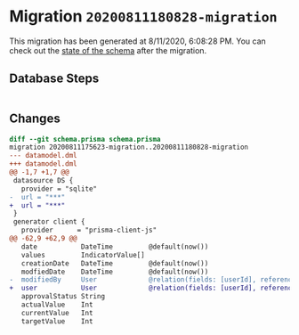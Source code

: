 # Migration `20200811180828-migration`

This migration has been generated at 8/11/2020, 6:08:28 PM.
You can check out the [state of the schema](./schema.prisma) after the migration.

## Database Steps

```sql

```

## Changes

```diff
diff --git schema.prisma schema.prisma
migration 20200811175623-migration..20200811180828-migration
--- datamodel.dml
+++ datamodel.dml
@@ -1,7 +1,7 @@
 datasource DS {
   provider = "sqlite"
-  url = "***"
+  url = "***"
 }
 generator client {
   provider      = "prisma-client-js"
@@ -62,9 +62,9 @@
   date           DateTime         @default(now())
   values         IndicatorValue[]
   creationDate   DateTime         @default(now())
   modfiedDate    DateTime         @default(now())
-  modifiedBy     User             @relation(fields: [userId], references: [id])
+  user           User             @relation(fields: [userId], references: [id])
   approvalStatus String
   actualValue    Int
   currentValue   Int
   targetValue    Int
```


